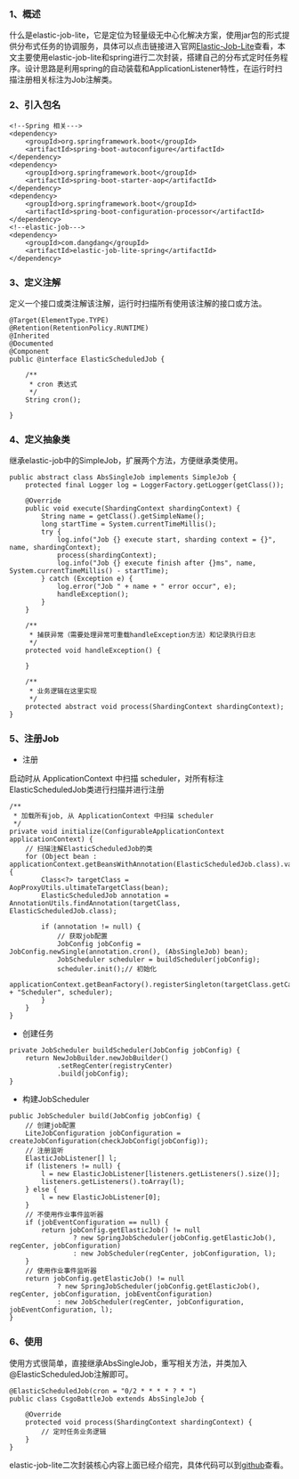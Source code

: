 ### 1、概述
什么是elastic-job-lite，它是定位为轻量级无中心化解决方案，使用jar包的形式提供分布式任务的协调服务，具体可以点击链接进入官网[Elastic-Job-Lite](https://github.com/elasticjob/elastic-job-lite)查看，本文主要使用elastic-job-lite和spring进行二次封装，搭建自己的分布式定时任务程序。设计思路是利用spring的自动装载和ApplicationListener特性，在运行时扫描注册相关标注为Job注解类。

### 2、引入包名
```
<!--Spring 相关--->
<dependency>
    <groupId>org.springframework.boot</groupId>
    <artifactId>spring-boot-autoconfigure</artifactId>
</dependency>
<dependency>
    <groupId>org.springframework.boot</groupId>
    <artifactId>spring-boot-starter-aop</artifactId>
</dependency>
<dependency>
    <groupId>org.springframework.boot</groupId>
    <artifactId>spring-boot-configuration-processor</artifactId>
</dependency>
<!--elastic-job--->
<dependency>
    <groupId>com.dangdang</groupId>
    <artifactId>elastic-job-lite-spring</artifactId>
</dependency>
```
### 3、定义注解
定义一个接口或类注解该注解，运行时扫描所有使用该注解的接口或方法。

```
@Target(ElementType.TYPE)
@Retention(RetentionPolicy.RUNTIME)
@Inherited
@Documented
@Component
public @interface ElasticScheduledJob {

    /**
     * cron 表达式
     */
    String cron();

}
```
### 4、定义抽象类
继承elastic-job中的SimpleJob，扩展两个方法，方便继承类使用。

```
public abstract class AbsSingleJob implements SimpleJob {
    protected final Logger log = LoggerFactory.getLogger(getClass());

    @Override
    public void execute(ShardingContext shardingContext) {
        String name = getClass().getSimpleName();
        long startTime = System.currentTimeMillis();
        try {
            log.info("Job {} execute start, sharding context = {}", name, shardingContext);
            process(shardingContext);
            log.info("Job {} execute finish after {}ms", name, System.currentTimeMillis() - startTime);
        } catch (Exception e) {
            log.error("Job " + name + " error occur", e);
            handleException();
        }
    }

    /**
     * 捕获异常（需要处理异常可重载handleException方法）和记录执行日志
     */
    protected void handleException() {

    }

    /**
     * 业务逻辑在这里实现
     */
    protected abstract void process(ShardingContext shardingContext);
}
```
### 5、注册Job
* 注册

启动时从 ApplicationContext 中扫描 scheduler，对所有标注ElasticScheduledJob类进行扫描并进行注册

```
/**
 * 加载所有job, 从 ApplicationContext 中扫描 scheduler
 */
private void initialize(ConfigurableApplicationContext applicationContext) {
    // 扫描注解ElasticScheduledJob的类
    for (Object bean : applicationContext.getBeansWithAnnotation(ElasticScheduledJob.class).values()) {
        Class<?> targetClass = AopProxyUtils.ultimateTargetClass(bean);
        ElasticScheduledJob annotation = AnnotationUtils.findAnnotation(targetClass, ElasticScheduledJob.class);

        if (annotation != null) {
            // 获取job配置
            JobConfig jobConfig = JobConfig.newSingle(annotation.cron(), (AbsSingleJob) bean);
            JobScheduler scheduler = buildScheduler(jobConfig);
            scheduler.init();// 初始化
            applicationContext.getBeanFactory().registerSingleton(targetClass.getCanonicalName() + "Scheduler", scheduler);
        }
    }
}
```
* 创建任务
```
private JobScheduler buildScheduler(JobConfig jobConfig) {
    return NewJobBuilder.newJobBuilder()
            .setRegCenter(registryCenter)
            .build(jobConfig);
}
```
* 构建JobScheduler
```
public JobScheduler build(JobConfig jobConfig) {
    // 创建job配置
    LiteJobConfiguration jobConfiguration = createJobConfiguration(checkJobConfig(jobConfig));
    // 注册监听
    ElasticJobListener[] l;
    if (listeners != null) {
        l = new ElasticJobListener[listeners.getListeners().size()];
        listeners.getListeners().toArray(l);
    } else {
        l = new ElasticJobListener[0];
    }
    // 不使用作业事件监听器
    if (jobEventConfiguration == null) {
        return jobConfig.getElasticJob() != null
                ? new SpringJobScheduler(jobConfig.getElasticJob(), regCenter, jobConfiguration)
                : new JobScheduler(regCenter, jobConfiguration, l);
    }
    // 使用作业事件监听器
    return jobConfig.getElasticJob() != null
            ? new SpringJobScheduler(jobConfig.getElasticJob(), regCenter, jobConfiguration, jobEventConfiguration)
            : new JobScheduler(regCenter, jobConfiguration, jobEventConfiguration, l);
}
```
### 6、使用
使用方式很简单，直接继承AbsSingleJob，重写相关方法，并类加入@ElasticScheduledJob注解即可。

```
@ElasticScheduledJob(cron = "0/2 * * * * ? * ")
public class CsgoBattleJob extends AbsSingleJob {

    @Override
    protected void process(ShardingContext shardingContext) {
        // 定时任务业务逻辑
    }
}
```

elastic-job-lite二次封装核心内容上面已经介绍完，具体代码可以到[github](https://github.com/fomin-zhu/Elastic-job-spring)查看。
